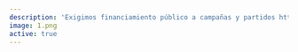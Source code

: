 ```yaml
---
description: 'Exigimos financiamiento público a campañas y partidos http://agendatransparencia.cl vía @ciudadanoi #AgendaTransparencia http://ow.ly/i/azw15 '
image: 1.png
active: true
---
```

